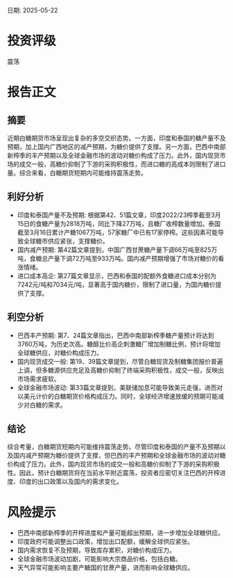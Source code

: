 
日期: 2025-05-22

# 投资评级

震荡

# 报告正文

## 摘要

近期白糖期货市场呈现出复杂的多空交织态势。一方面，印度和泰国的糖产量不及预期，加上国内广西地区的减产预期，为糖价提供了支撑。另一方面，巴西中南部新榨季的丰产预期以及全球金融市场的波动对糖价构成了压力。此外，国内现货市场的成交一般，高糖价抑制了下游的采购积极性，而进口糖的高成本则限制了进口量。综合来看，白糖期货短期内可能维持震荡走势。

## 利好分析

* 印度和泰国产量不及预期: 根据第42、51篇文章，印度2022/23榨季截至3月15日的食糖产量为2818万吨，同比下降27万吨，且糖厂收榨数量增加。泰国截至3月16日累计产糖1067万吨，57家糖厂中已有17家停榨。这些因素可能导致全球糖市供应紧张，支撑糖价。
* 国内减产预期: 第42篇文章提到，中国广西甘蔗糖产量下调66万吨至825万吨，食糖总产量下调72万吨至933万吨。国内减产预期增强了市场对糖价的看涨情绪。
* 进口成本高企: 第27篇文章显示，巴西和泰国的配额外食糖进口成本分别为7242元/吨和7034元/吨，显著高于国内糖价，限制了进口量，为国内糖价提供了支撑。

## 利空分析

* 巴西丰产预期: 第7、24篇文章指出，巴西中南部新榨季糖产量预计将达到3760万吨，为历史次高。糖醇比价高企刺激糖厂增加制糖比例，预计将增加全球糖供应，对糖价构成压力。
* 国内现货成交一般: 第19、39篇文章提到，尽管白糖现货及制糖集团报价普遍上调，但多糖源供应充足及高糖价抑制了终端采购积极性，成交一般，反映出市场需求疲软。
* 全球金融市场波动: 第33篇文章提到，美联储加息可能导致美元走强，进而对以美元计价的白糖期货价格构成压力。同时，全球经济增速放缓的预期可能减少对白糖的需求。

## 结论

综合考量，白糖期货短期内可能维持震荡走势。尽管印度和泰国的产量不及预期以及国内减产预期为糖价提供了支撑，但巴西的丰产预期和全球金融市场的波动对糖价构成了压力。此外，国内现货市场的成交一般和高糖价抑制了下游的采购积极性。因此，预计白糖期货将在当前水平附近震荡，投资者应密切关注巴西的开榨进度、印度的出口政策以及国内的需求变化。

# 风险提示

* 巴西中南部新榨季的开榨进度和产量可能超出预期，进一步增加全球糖供应。
* 印度政府可能调整出口政策，增加出口配额，缓解全球供应紧张。
* 国内需求恢复不及预期，导致库存累积，对糖价构成压力。
* 全球金融市场波动加剧，可能影响大宗商品价格，包括白糖。
* 天气异常可能影响主要产糖国的甘蔗产量，进而影响全球糖供应。
